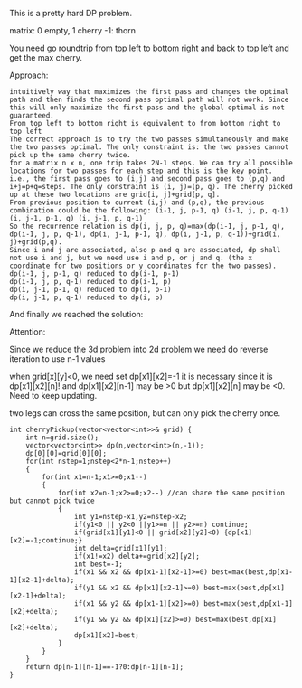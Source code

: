 This is a pretty hard DP problem.

matrix: 0 empty, 1 cherry -1: thorn

You need go roundtrip from top left to bottom right and back to top left and get the max cherry.

Approach:

    intuitively way that maximizes the first pass and changes the optimal path and then finds the second pass optimal path will not work. Since this will only maximize the first pass and the global optimal is not guaranteed.
    From top left to bottom right is equivalent to from bottom right to top left
    The correct approach is to try the two passes simultaneously and make the two passes optimal. The only constraint is: the two passes cannot pick up the same cherry twice.
    for a matrix n x n, one trip takes 2N-1 steps. We can try all possible locations for two passes for each step and this is the key point. i.e., the first pass goes to (i,j) and second pass goes to (p,q) and i+j=p+q=steps. The only constraint is (i, j)=(p, q). The cherry picked up at these two locations are grid[i, j]+grid[p, q].
    From previous position to current (i,j) and (p,q), the previous combination could be the following: (i-1, j, p-1, q) (i-1, j, p, q-1) (i, j-1, p-1, q) (i, j-1, p, q-1)
    So the recurrence relation is dp(i, j, p, q)=max(dp(i-1, j, p-1, q), dp(i-1, j, p, q-1), dp(i, j-1, p-1, q), dp(i, j-1, p, q-1))+grid(i, j)+grid(p,q).
    Since i and j are associated, also p and q are associated, dp shall not use i and j, but we need use i and p, or j and q. (the x coordinate for two positions or y coordinates for the two passes).
    dp(i-1, j, p-1, q) reduced to dp(i-1, p-1)
    dp(i-1, j, p, q-1) reduced to dp(i-1, p)
    dp(i, j-1, p-1, q) reduced to dp(i, p-1)
    dp(i, j-1, p, q-1) reduced to dp(i, p)

And finally we reached the solution:

Attention:

Since we reduce the 3d problem into 2d problem we need do reverse iteration to use n-1 values

when grid[x][y]<0, we need set dp[x1][x2]=-1 it is necessary since it is dp[x1][x2][n]! and dp[x1][x2][n-1] may be >0 but dp[x1][x2][n] may be <0. Need to keep updating.

two legs can cross the same position, but can only pick the cherry once.

    int cherryPickup(vector<vector<int>>& grid) {
        int n=grid.size();
        vector<vector<int>> dp(n,vector<int>(n,-1));
        dp[0][0]=grid[0][0];
        for(int nstep=1;nstep<2*n-1;nstep++)
        {
            for(int x1=n-1;x1>=0;x1--)
            {
                for(int x2=n-1;x2>=0;x2--) //can share the same position but cannot pick twice
                {
                    int y1=nstep-x1,y2=nstep-x2;
                    if(y1<0 || y2<0 ||y1>=n || y2>=n) continue;
                    if(grid[x1][y1]<0 || grid[x2][y2]<0) {dp[x1][x2]=-1;continue;}
                    int delta=grid[x1][y1];
                    if(x1!=x2) delta+=grid[x2][y2];
                    int best=-1;
                    if(x1 && x2 && dp[x1-1][x2-1]>=0) best=max(best,dp[x1-1][x2-1]+delta);
                    if(y1 && x2 && dp[x1][x2-1]>=0) best=max(best,dp[x1][x2-1]+delta);
                    if(x1 && y2 && dp[x1-1][x2]>=0) best=max(best,dp[x1-1][x2]+delta);
                    if(y1 && y2 && dp[x1][x2]>=0) best=max(best,dp[x1][x2]+delta); 
                    dp[x1][x2]=best; 
                }
            }
        }
        return dp[n-1][n-1]==-1?0:dp[n-1][n-1];
    }
